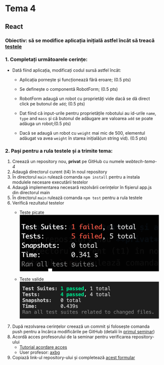 # Tema 4

## React

### Obiectiv: să se modifice aplicația inițială astfel încât să treacă [testele](./main/src/tests/)

### 1. Completați următoarele cerințe:
- Dată fiind aplicația, modificați codul sursă astfel încât:
    - Aplicația pornește și funcționează fără eroare; (0.5 pts)
    
    - Se definește o componentă RobotForm; (0.5 pts)
    
    - RobotForm adaugă un robot cu proprietăți vide dacă se dă direct click pe butonul de `add`; (0.5 pts)
    
    - Dat fiind că input-urile pentru proprietățile robotului au id-urile `name`, `type` and `mass` și că butonul de adăugare are valoarea `add` se poate adăuga un robot;(0.5 pts)
    
    - Dacă se adaugă un robot cu `weight` mai mic de 500, elementul adăugat va avea `weight` în starea inițială(un string vid). (0.5 pts)

### 2. Pași pentru a rula testele și a trimite tema:
1. Creează un repository nou, **privat** pe GitHub cu numele *webtech-tema-4*
2. Adaugă directorul curent (t4) în noul repository
3. În directorul `main` rulează comanda `npm install` pentru a instala modulele necesare executării testelor
4. Adaugă implementarea necesară rezolvării cerințelor în fișierul app.js din directorul main
5. În directorul `main` rulează comanda `npm test` pentru a rula testele
6. Verifică rezultatul testelor
    - Teste picate
        ![Rulare teste](../t1/assets/teste-bad.png)

    - Teste valide
        ![Rulare teste](../t1/assets/teste-good.png)
7. După rezolvarea cerințelor creează un commit și folosește comanda push pentru a încărca modificările pe GitHub (detalii în [primul seminar](./../s1/README.md))
8. Acordă acces profesorului de la seminar pentru verificarea repository-ului
    - [Tutorial acordare acces](https://docs.github.com/en/account-and-profile/setting-up-and-managing-your-personal-account-on-github/managing-access-to-your-personal-repositories/inviting-collaborators-to-a-personal-repository)
    - User profesor: [axbg](https://github.com/axbg)
9. Copiază link-ul repository-ului și completează [acest formular](https://forms.gle/BbnHx7qtGK61YduP7)